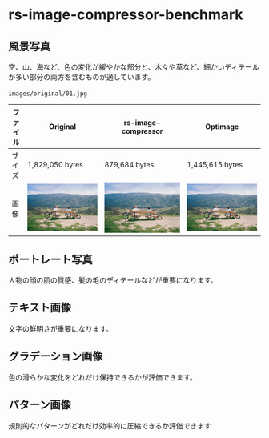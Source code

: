 # rs-image-compressor-benchmark

## 風景写真

空、山、海など、色の変化が緩やかな部分と、木々や草など、細かいディテールが多い部分の両方を含むものが適しています。

`images/original/01.jpg`

| ファイル | Original        | rs-image-compressor                    | Optimage                    |
|------|-----------------|----------------------------------------|-----------------------------|
| サイズ  | 1,829,050 bytes | 879,684 bytes                          | 1,445,615 bytes             |
| 画像   | ![](images/original/01.jpg) | ![](images/rs-image-compressor/01.jpg) | ![](images/optimage/01.jpg) |



## ポートレート写真

人物の顔の肌の質感、髪の毛のディテールなどが重要になります。

## テキスト画像

文字の鮮明さが重要になります。

## グラデーション画像

色の滑らかな変化をどれだけ保持できるかが評価できます。

## パターン画像

規則的なパターンがどれだけ効率的に圧縮できるか評価できます
